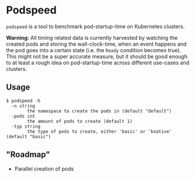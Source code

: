 # Podspeed

`podspeed` is a tool to benchmark pod-startup-time on Kubernetes clusters. 

**Warning:** All timing related data is currently harvested by watching the created pods
and storing the wall-clock-time, when an event happens and the pod goes into a certain
state (i.e. the `Ready` condition becomes true). This might not be a super accurate
measure, but it should be good enough to at least a rough idea on pod-startup-time
across different use-cases and clusters.

## Usage

```
$ podspeed -h
  -n string
    	the namespace to create the pods in (default "default")
  -pods int
    	the amount of pods to create (default 1)
  -typ string
    	the type of pods to create, either 'basic' or 'knative' (default "basic")
```

## "Roadmap"

- Parallel creation of pods
